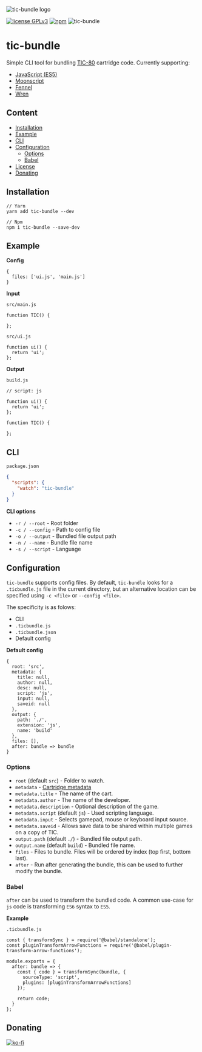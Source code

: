 ![tic-bundle logo](https://i.imgur.com/YpexCm4.png)

[![license GPLv3](https://img.shields.io/badge/license-GPLv3-blue.svg)](https://www.gnu.org/licenses/gpl-3.0)
[![npm](https://img.shields.io/npm/v/tic-bundle?label=npm)](https://www.npmjs.com/package/tic-bundle)
![tic-bundle](https://github.com/chronoDave/tic-bundle/workflows/tic-bundle/badge.svg)

# tic-bundle

Simple CLI tool for bundling [TIC-80](https://tic.computer/) cartridge code. Currently supporting:
 - [JavaScript (ES5)](https://www.w3schools.com/js/js_es5.asp)
 - [Moonscript](https://github.com/leafo/moonscript)
 - [Fennel](https://fennel-lang.org/)
 - [Wren](https://wren.io/)

## Content

 - [Installation](#installation)
 - [Example](#example)
 - [CLI](#cli)
 - [Configuration](#configuration)
   - [Options](#options)
   - [Babel](#babel)
 - [License](./LICENSE)
 - [Donating](#donating)


## Installation

```
// Yarn
yarn add tic-bundle --dev

// Npm
npm i tic-bundle --save-dev
```

## Example

<b>Config</b>

```JS
{
  files: ['ui.js', 'main.js']
}
```

<b>Input</b>

`src/main.js`

```
function TIC() {

};
```

`src/ui.js`

```
function ui() {
  return 'ui';
};
```

<b>Output</b>

`build.js`

```
// script: js

function ui() {
  return 'ui';
};

function TIC() {

};
```

## CLI

`package.json`

```JSON
{
  "scripts": {
    "watch": "tic-bundle"
  }
}
```

<b>CLI options</b>

 - `-r / --root` - Root folder
 - `-c / --config` - Path to config file
 - `-o / --output` - Bundled file output path
 - `-n / --name` - Bundle file name
 - `-s / --script` - Language


## Configuration

`tic-bundle` supports config files. By default, `tic-bundle` looks for a `.ticbundle.js` file in the current directory, but an alternative location can be specified using `-c <file>` or `--config <file>`. 

The specificity is as folows:

 - CLI
 - `.ticbundle.js`
 - `.ticbundle.json`
 - Default config

<b>Default config</b>

```JS
{
  root: 'src',
  metadata: {
    title: null,
    author: null,
    desc: null,
    script: 'js',
    input: null,
    saveid: null
  },
  output: {
    path: './',
    extension: 'js',
    name: 'build'
  },
  files: [],
  after: bundle => bundle  
}
```

### Options

 - `root` (default `src`) - Folder to watch.
 - `metadata` - [Cartridge metadata](https://github.com/nesbox/TIC-80/wiki#cartridge-metadata)
 - `metadata.title` - The name of the cart.
 - `metadata.author` - The name of the developer.
 - `metadata.description` - Optional description of the game.
 - `metadata.script` (default `js`) - Used scripting language.
 - `metadata.input` - Selects gamepad, mouse or keyboard input source.
 - `metadata.saveid` - Allows save data to be shared within multiple games on a copy of TIC.
 - `output.path` (default `./`) - Bundled file output path.
 - `output.name` (default `build`) - Bundled file name.
 - `files` - Files to bundle. Files will be ordered by index (top first, bottom last).
 - `after` - Run after generating the bundle, this can be used to further modify the bundle.

### Babel

`after` can be used to transform the bundled code. A common use-case for `js` code is transforming `ES6` syntax to `ES5`.

<b>Example</b>

`.ticbundle.js`

```JS
const { transformSync } = require('@babel/standalone');
const pluginTransformArrowFunctions = require('@babel/plugin-transform-arrow-functions');

module.exports = {
  after: bundle => {
    const { code } = transformSync(bundle, {
      sourceType: 'script',
      plugins: [pluginTransformArrowFunctions]
    });

    return code;
  }
};

```

## Donating

[![ko-fi](https://www.ko-fi.com/img/githubbutton_sm.svg)](https://ko-fi.com/Y8Y41E23T)
